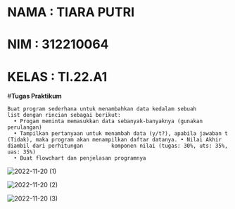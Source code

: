 # NAMA      : TIARA PUTRI
# NIM       : 312210064
# KELAS     : TI.22.A1

#**Tugas Praktikum**

    Buat program sederhana untuk menambahkan data kedalam sebuah
    list dengan rincian sebagai berikut:
      • Progam meminta memasukkan data sebanyak-banyaknya (gunakan perulangan)
      • Tampilkan pertanyaan untuk menambah data (y/t?), apabila jawaban t (Tidak), maka program akan menampilkan daftar datanya. • Nilai Akhir diambil dari perhitungan         komponen nilai (tugas: 30%, uts: 35%, uas: 35%)
      • Buat flowchart dan penjelasan programnya

![2022-11-20 (1)](https://user-images.githubusercontent.com/115775237/202905224-f749f1e7-caf8-42c8-8bf4-08bf3ae05f58.png)

![2022-11-20 (2)](https://user-images.githubusercontent.com/115775237/202905253-7b799096-b0c3-41c7-a1de-ae37a2fb814d.png)

![2022-11-20 (3)](https://user-images.githubusercontent.com/115775237/202905273-8aafb8b5-dab8-495b-b77b-101fbd380278.png)
